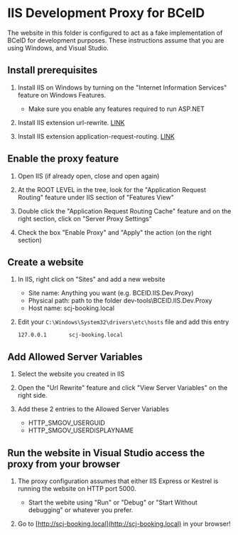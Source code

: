 # IIS Development Proxy for BCeID

The website in this folder is configured to act as a fake implementation of BCeID for development purposes.  These instructions assume that you are using Windows, and Visual Studio. 

## Install prerequisites

1. Install IIS on Windows by turning on the "Internet Information Services" feature on Windows Features. 

	* Make sure you enable any features required to run ASP.NET

2. Install IIS extension url-rewrite. [LINK](https://www.iis.net/downloads/microsoft/url-rewrite)

3. Install IIS extension application-request-routing. [LINK](https://www.iis.net/downloads/microsoft/application-request-routing)


## Enable the proxy feature

1. Open IIS (if already open, close and open again)

2. At the ROOT LEVEL in the tree, look for the "Application Request Routing" feature under IIS section of "Features View"

3. Double click the "Application Request Routing Cache"  feature and on the right section, click on "Server Proxy Settings"

4. Check the box "Enable Proxy" and "Apply" the action (on the right section)


## Create a website

1. In IIS, right click on "Sites" and add a new website 

	* Site name: Anything you want (e.g. BCEID.IIS.Dev.Proxy)
	* Physical path: path to the folder dev-tools\BCEID.IIS.Dev.Proxy
	* Host name: scj-booking.local

2. Edit your `C:\Windows\System32\drivers\etc\hosts` file and add this entry

	```
	127.0.0.1       scj-booking.local
	```


## Add Allowed Server Variables

1. Select the website you created in IIS

2. Open the "Url Rewrite" feature and click "View Server Variables" on the right side.

3. Add these 2 entries to the Allowed Server Variables 

	* HTTP_SMGOV_USERGUID
	* HTTP_SMGOV_USERDISPLAYNAME

## Run the website in Visual Studio access the proxy from your browser

1. The proxy configuration assumes that either IIS Express or Kestrel is running the website on HTTP port 5000.  

	- Start the webite using "Run" or "Debug" or "Start Without debugging" or whatever you prefer.

2. Go to [http://scj-booking.local](http://scj-booking.local) in your browser!